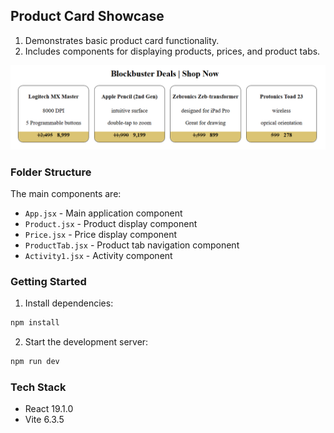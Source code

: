 ## Product Card Showcase
1. Demonstrates basic product card functionality.
2. Includes components for displaying products, prices, and product tabs.

![Product Card Preview](./src/assets/finalResult.png)

### Folder Structure

The main components are:
- `App.jsx` - Main application component
- `Product.jsx` - Product display component
- `Price.jsx` - Price display component
- `ProductTab.jsx` - Product tab navigation component
- `Activity1.jsx` - Activity component

### Getting Started

1. Install dependencies:
```bash
npm install
```
2. Start the development server:
```bash
npm run dev
```


### Tech Stack

- React 19.1.0
- Vite 6.3.5


